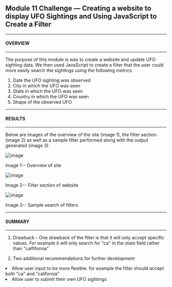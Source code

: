 
<h2>Module 11 Challenge — Creating a website to display UFO Sightings and Using JavaScript to Create a Filter 
  </h2>
  
______________________________________________________________________
<h4>OVERVIEW 
</h4>

______________________________________________________________________
The purpose of this module is was to create a website and update UFO sighting data. We then used JavaScript to create a filter that the user could more easily search the sightings using the following metrics 

1) Date the UFO sighting was observed 
2) City in which the UFO was seen 
3) State in which the UFO was seen 
4) Country in which the UFO was seen 
5) Shape of the observed UFO
______________________________________________________________________
<h4>RESULTS
</h4>

______________________________________________________________________
Below are images of the overview of the site (image 1), the filter section (image 2) as well as a sample filter performed along with the output generated (image 3)

![image](https://user-images.githubusercontent.com/103878061/200101626-058a0d87-7d59-4d21-8813-3f625e5ee915.png)

Image 1-- Overview of site 

![image](https://user-images.githubusercontent.com/103878061/200101610-23eab67e-e6ad-48e9-93c5-d26117c84093.png)

Image 2-- Filter section of website 

![image](https://user-images.githubusercontent.com/103878061/200101620-9b95d0e3-d4ae-474b-8a6a-49c8cd6306a8.png)

Image 3-- Sample search of filters 



______________________________________________________________________
<h4>SUMMARY
</h4>

______________________________________________________________________

1) Drawback - One drawback of the filter is that it will only accept specific values. For example it will only search for "ca" in the state field rather than "calfifornia" 

2) Two additional recommendations for further development
<li>Allow user input to be more flexible. for example the filter should accept both "ca" and "california" </li>
<li>Allow user to submit their own UFO sightings </li>






